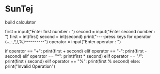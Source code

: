 # SunTej
build calculator


first = input("Enter first number : ")
second = input("Enter second number : ")
first = int(first)
second = int(second)
print("----press keys for operator (+,-,*,/,%)----------")
operator = input("Enter operator : ")

if operator == "+":
   print(first + second)
elif operator == "-":
   print(first - second)
elif operator == "*":
   print(first * second)
elif operator == "/":
   print(first / second)
elif operator == "%":
   print(first % second)
else:
   print("Invalid Operation")
